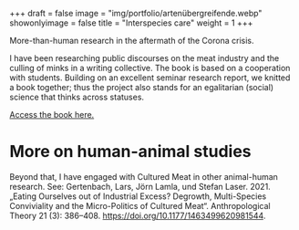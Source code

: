 +++
draft = false
image = "img/portfolio/artenübergreifende.webp"
showonlyimage = false
title = "Interspecies care"
weight = 1
+++

More-than-human research in the aftermath of the Corona crisis.
<!--more-->

I have been researching public discourses on the meat industry and the culling of minks in a writing collective. The book is based on a cooperation with students. Building on an excellent seminar research report, we knitted a book together; thus the project also stands for an egalitarian (social) science that thinks across statuses.

[Access the book here.](https://www.transcript-verlag.de/978-3-8376-6341-9/artenuebergreifende-fuersorge/)

# More on human-animal studies
Beyond that, I have engaged with Cultured Meat in other animal-human research.
See: Gertenbach, Lars, Jörn Lamla, und Stefan Laser. 2021. „Eating Ourselves out of Industrial Excess? Degrowth, Multi-Species Conviviality and the Micro-Politics of Cultured Meat“. Anthropological Theory 21 (3): 386–408. https://doi.org/10.1177/1463499620981544.
